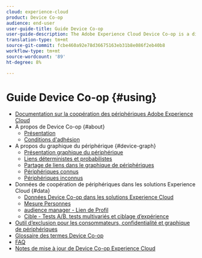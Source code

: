 ```yaml
---
cloud: experience-cloud
product: Device Co-op
audience: end-user
user-guide-title: Guide Device Co-op
user-guide-description: The Adobe Experience Cloud Device Co-op is a digital cooperative where participating customers share device link information. This information helps them deliver valuable and consistent cross-device experiences to their customers.
translation-type: tm+mt
source-git-commit: fcbe460a92e78d36675163eb31b8e086f2eb40b8
workflow-type: tm+mt
source-wordcount: '89'
ht-degree: 8%

---
```



# Guide Device Co-op {#using}

+ [Documentation sur la coopération des périphériques Adobe Experience Cloud](home.md)
+ À propos de Device Co-op {#about}
   + [Présentation](about/overview.md)
   + [Conditions d&#39;adhésion](about/requirements.md)
+ A propos du graphique du périphérique {#device-graph}
   + [Présentation graphique du périphérique](processes/device-graph-overview.md)
   + [Liens déterministes et probabilistes](processes/links.md)
   + [Partage de liens dans le graphique de périphériques](processes/link-sharing.md)
   + [Périphériques connus](processes/known-device.md)
   + [Périphériques inconnus](processes/unknown-device.md)
+ Données de coopération de périphériques dans les solutions Experience Cloud {#data}
   + [Données Device Co-op dans les solutions Experience Cloud](other-solutions/other-solutions.md)
   + [Mesure Personnes](other-solutions/people.md)
   + [audience manager - Lien de Profil](other-solutions/proflie-link.md)
   + [Cible - Tests A/B, tests multivariés et ciblage d’expérience](other-solutions/target.md)
+ [Outil d’exclusion pour les consommateurs, confidentialité et graphique de périphériques](privacy.md)
+ [Glossaire des termes Device Co-op](glossary.md)
+ [FAQ](faq.md)
+ [Notes de mise à jour de Device Co-op Experience Cloud](release-notes.md)
